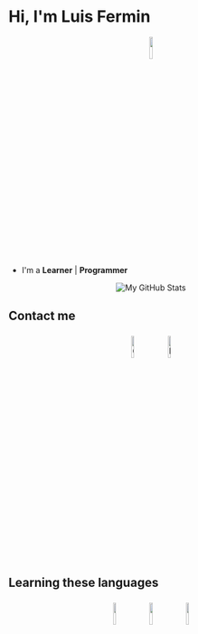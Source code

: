 # Hi, I'm Luis Fermin

<p align="center">
    <img width="10%" src="https://img.icons8.com/ios-filled/96/ffffff/programming.png"/>
</p>

- I'm a **Learner** | **Programmer** 

<p align="center">
    <img src="https://raw.githubusercontent.com/vaibhavvikas/vaibhavvikas/output/github-contribution-grid-snake-dark.svg#gh-dark-mode-only" alt="My GitHub Stats"/>
</p>

## Contact me

<p align="center">
  <a href="https://github.com/Detroyerd"><img alt="GitHub" width="10%" style="padding: 5px" src="https://github.githubassets.com/images/modules/logos_page/GitHub-Mark.png"/></a>
<a href="https://instagram.com/luisferminath?igshid=YTQwZjQ0NmI0OA%3D%3D&utm_source=qr">
  <img alt="Instagram" width="10%" style="padding: 5px" src="URL_DEL_LOGO_DE_INSTAGRAM"/>
</a>
</p>

## Learning these languages

<p align="center">
    <img width="10%" style="padding:5px" src="https://img.icons8.com/color/144/000000/javascript.png"/>
    <img width="10%" style="padding:5px" src="https://img.icons8.com/officel/80/000000/php-logo.png"/>
    <img width="10%" style="padding:5px" src="https://img.icons8.com/color/144/000000/flutter.png"/>
</p>
